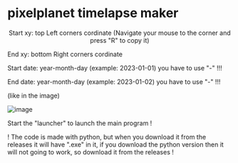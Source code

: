 # pixelplanet timelapse maker

<center> Start xy: top Left corners cordinate (Navigate your mouse to the corner and press "R" to copy it) </center>

End xy: bottom Right corners cordinate


Start date: year-month-day (example: 2023-01-01) you have to use "-" !!!

End date: year-month-day (example: 2023-01-02) you have to use "-" !!!

(like in the image)

![image](https://github.com/Batyoaron/pixelplanet_timelapse_maker/assets/111697446/ca9d393f-ef71-48a3-9c77-030b3edf45d4)

Start the "launcher" to launch the main program !

! The code is made with python, but when you download it from the releases it will have ".exe" in it, if you download the python version then it will not going to work, so download it from the releases !
